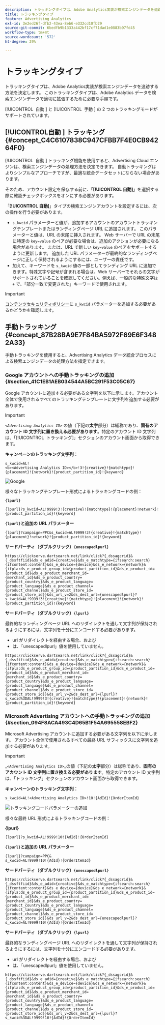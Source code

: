 ```yaml
---
description: トラッキングタイプは、Adobe Analytics実装が検索エンジンデータを追跡する方法を決定します。 このトラッキングタイプは、Adobe Analytics データを検索エンジンデータで適切に拡張するために必要な手順です。
title: トラッキングタイプ
feature: Advertising Analytics
exl-id: 3e2ed26f-dfb2-43ea-8eb6-e332cd10fb29
source-git-commit: 6bedfb9b1333a442bf17cf71dad1e0883b97fd45
workflow-type: tm+mt
source-wordcount: '572'
ht-degree: 29%

---
```


# トラッキングタイプ

トラッキングタイプは、Adobe Analytics実装が検索エンジンデータを追跡する方法を決定します。 このトラッキングタイプは、Adobe Analytics データを検索エンジンデータで適切に拡張するために必要な手順です。

<!--

Here is a video overview of how to implement the Advertising Analytics tracking template:

>[!VIDEO](https://video.tv.adobe.com/v/38404/?quality=12&captions=jpn)

-->

[!UICONTROL &#x200B; 自動 &#x200B;] と [!UICONTROL &#x200B; 手動 &#x200B;] の 2 つのトラッキングモードがサポートされています。

## [!UICONTROL &#x200B; 自動 &#x200B;] トラッキング {#concept_C4C6107838C947CFBB7F4E0CB94264F0}

[!UICONTROL &#x200B; 自動 &#x200B;] トラッキング機能を使用すると、Advertising Cloud エンジンは、検索エンジンデータの処理方法を決定できます。 自動トラッキングはよりシンプルなアプローチですが、最適な統合データセットにならない場合があります。

そのため、アカウント設定を保存する前に、「**[!UICONTROL 自動]**」を選択する際に確認チェックボックスをオンにする必要があります。

「**[!UICONTROL 自動]**」タイプの検索エンジンアカウントを設定するには、次の操作を行う必要があります。

* `s_kwcid` パラメーターと値が、追加するアカウントのアカウントトラッキングテンプレートまたはランディングページ URL に追加されます。 このパラメーターと値は、URL の末尾に挿入されます。 Web サーバーで URL の末尾に特定の `key=value` のペアが必要な場合は、追加のアクションが必要になる場合があります。 または、URL で新しい `key=value` のペアをサポートするように更新します。 追加した URL パラメーターが最終的なランディングページに正しく保持されるようにするには、ユーザーの責任です。
* 加えて、キーワードを `s_kwcid` 値の一部としてランディング URL に追加できます。特殊文字や記号が含まれる場合は、Web サーバーでそれらの文字がサポートされていることを確認してください。例えば、一般的な特殊文字は `+` で、「部分一致で変更された」キーワードで使用されます。

>[!IMPORTANT]
>
>[コンテンツセキュリティポリシー](https://experienceleague.adobe.com/ja/docs/id-service/using/reference/csp)に `s_kwcid` パラメーターを追加する必要があるかどうかを確認します。

## 手動トラッキング {#concept_87B28BA9E7F84BA5972F69E6F3482A33}

手動トラッキングを使用すると、Advertising Analytics データ統合プロセスによる検索エンジンデータの処理方法を指定できます。

### Google アカウントへの手動トラッキングの追加 {#section_41C1EB1AEB034544A5BC291F53C05C67}

Google アカウントに追加する必要がある文字列を以下に示します。アカウント全体で使用されるすべてのトラッキングテンプレートに文字列を追加する必要があります。

>[!IMPORTANT]
>
>*`<Advertising Analytics ID>`* の値（下記の&#x200B;**太字**&#x200B;部分）は総称であり、**固有のアカウント ID 文字列に置き換える必要があります**。特定のアカウント ID 文字列は、「[!UICONTROL &#x200B; トラッキング &#x200B;]」セクションのアカウント画面から取得できます。

**キャンペーンのトラッキング文字列：**

```
s_kwcid=AL! 
<b><Advertising Analytics ID></b>!3!{creative}!{matchtype}!{placement}!{network}!{product_partition_id}!{keyword}
```

![Google](/help/integrate/c-advertising-analytics/c-adanalytics-workflow/assets/google-account.png)

様々なトラッキングテンプレート形式によるトラッキングコードの例：

**`{lpurl}`**

```
{lpurl}?s_kwcid=AL!9999!3!{creative}!{matchtype}!{placement}!network}!{product_partition_id}!{keyword}
```

**`{lpurl}`と追加の URL パラメーター**

```
{lpurl}?campaign=PPC&s_kwcid=AL!9999!3!{creative}!{matchtype}!{placement}!network}!{product_partition_id}!{keyword}
```

**サードパーティ（ダブルクリック）`{unescapedlpurl}`**

```
https://clickserve.dartsearch.net/link/click?{_dssagcrid}&{_dssftfiid}&ds_e_adid={creative}&ds_e_matchtype={ifsearch:search}{ifcontent:content}&ds_e_device={device}&ds_e_network={network}&{ifpla:ds_e_product_group_id={product_partition_id}&ds_e_product_id={product_id}&ds_e_product_merchant_id={merchant_id}&ds_e_product_country={product_country}&ds_e_product_language={product_language}&ds_e_product_channel={product_channel}&ds_e_product_store_id={product_store_id}}&ds_url_v=2&ds_dest_url={unescapedlpurl}?s_kwcid=AL!9999!3!{creative}!{matchtype}!{placement}!{network}!{product_partition_id}!{keyword}
```

**サードパーティ（ダブルクリック）`{lpurl}`**

最終的なランディングページ URL へのリダイレクトを通して文字列が保持されるようにするには、文字列を十分にエンコードする必要があります。

* url がリダイレクトを経由する場合、および
* は、「unescapedlpurl」値を使用していません。


```
https://clickserve.dartsearch.net/link/click?{_dssagcrid}&{_dssftfiid}&ds_e_adid={creative}&ds_e_matchtype={ifsearch:search}{ifcontent:content}&ds_e_device={device}&ds_e_network={network}&{ifpla:ds_e_product_group_id={product_partition_id}&ds_e_product_id={product_id}&ds_e_product_merchant_id={merchant_id}&ds_e_product_country={product_country}&ds_e_product_language={product_language}&ds_e_product_channel={product_channel}&ds_e_product_store_id={product_store_id}}&ds_url_v=2&ds_dest_url={lpurl}?s_kwcid%3DAL!9999!3!{creative}!{matchtype}!{placement}!{network}!{product_partition_id}!{keyword}
```

### Microsoft Advertising アカウントへの手動トラッキングの追加 {#section_094F8ACA493C4D65B1F54A695558EBF2}

Microsoft Advertising アカウントに追加する必要がある文字列を以下に示します。 アカウント全体で使用されるすべての最終 URL サフィックスに文字列を追加する必要があります。

>[!IMPORTANT]
>
>_`<Advertising Analytics ID>`_の値（下記の&#x200B;**太字**&#x200B;部分）は総称であり、**固有のアカウント ID 文字列に置き換える必要があります**。特定のアカウント ID 文字列は、「トラッキング」セクションのアカウント画面から取得できます。

**キャンペーンのトラッキング文字列：**

```
s_kwcid=AL!<Advertising Analytics ID>!10!{AdId}!{OrderItemId} 
```

![ トラッキングコードパラメーターの追加 ](/help/integrate/c-advertising-analytics/c-adanalytics-workflow/assets/bing-account.png)

様々な最終 URL 形式によるトラッキングコードの例：

**{lpurl}**

```
{lpurl}?s_kwcid=AL!9999!10!{AdId}!{OrderItemId}
```

**`{lpurl}`と追加の URL パラメーター**

```
{lpurl}?campaign=PPC&
s_kwcid=AL!9999!10!{AdId}!{OrderItemId}
```

**サードパーティ（ダブルクリック）`{unescapedlpurl}`**

```
https://clickserve.dartsearch.net/link/click?{_dssagcrid}&{_dssftfiid}&ds_e_adid={creative}&ds_e_matchtype={ifsearch:search}{ifcontent:content}&ds_e_device={device}&ds_e_network={network}&{ifpla:ds_e_product_group_id={product_partition_id}&ds_e_product_id={product_id}&ds_e_product_merchant_id={merchant_id}&ds_e_product_country={product_country}&ds_e_product_language={product_language}&ds_e_product_channel={product_channel}&ds_e_product_store_id={product_store_id}}&ds_url_v=2&ds_dest_url={unescapedlpurl}?s_kwcid=AL!9999!10!{AdId}!{OrderItemId}
```

**サードパーティ（ダブルクリック）`{lpurl}`**

最終的なランディングページ URL へのリダイレクトを通して文字列が保持されるようにするには、文字列を十分にエンコードする必要があります。

* url がリダイレクトを経由する場合、および
* は、「unescapedlpurl」値を使用していません。

```
https://clickserve.dartsearch.net/link/click?{_dssagcrid}&{_dssftfiid}&ds_e_adid={creative}&ds_e_matchtype={ifsearch:search}{ifcontent:content}&ds_e_device={device}&ds_e_network={network}&{ifpla:ds_e_product_group_id={product_partition_id}&ds_e_product_id={product_id}&ds_e_product_merchant_id={merchant_id}&ds_e_product_country={product_country}&ds_e_product_language={product_language}&ds_e_product_channel={product_channel}&ds_e_product_store_id={product_store_id}}&ds_url_v=2&ds_dest_url={lpurl}?s_kwcid%3DAL!9999!10!{AdId}!{OrderItemId}
```
